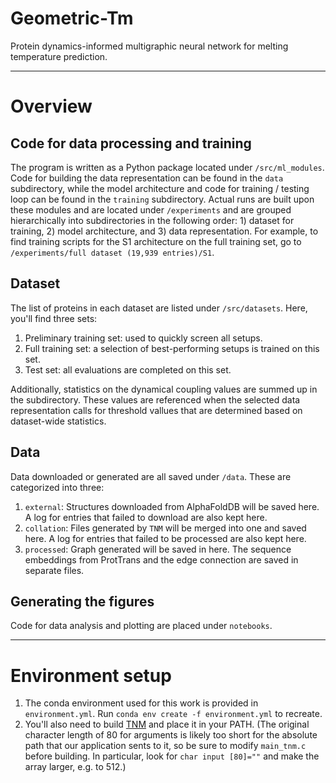 # Geometric-Tm
Protein dynamics-informed multigraphic neural network for melting temperature prediction.

---
# Overview
## Code for data processing and training
The program is written as a Python package located under `/src/ml_modules`.
Code for building the data representation can be found in the `data` subdirectory, while the model architecture and code for training / testing loop can be found in the `training` subdirectory.
Actual runs are built upon these modules and are located under `/experiments` and are grouped hierarchically into subdirectories in the following order: 1) dataset for training, 2) model architecture, and 3) data representation. For example, to find training scripts for the S1 architecture on the full training set, go to `/experiments/full dataset (19,939 entries)/S1`.

## Dataset
The list of proteins in each dataset are listed under `/src/datasets`. Here, you'll find three sets:
1. Preliminary training set: used to quickly screen all setups.
2. Full training set: a selection of best-performing setups is trained on this set.
3. Test set: all evaluations are completed on this set.

Additionally, statistics on the dynamical coupling values are summed up in the subdirectory. These values are referenced when the selected data representation calls for threshold vallues that are determined based on dataset-wide statistics.

## Data
Data downloaded or generated are all saved under `/data`. These are categorized into three:
1. `external`: Structures downloaded from AlphaFoldDB will be saved here. A log for entries that failed to download are also kept here.
2. `collation`: Files generated by `TNM` will be merged into one and saved here. A log for entries that failed to be processed are also kept here.
3. `processed`: Graph generated will be saved in here. The sequence embeddings from ProtTrans and the edge connection are saved in separate files.

## Generating the figures
Code for data analysis and plotting are placed under `notebooks`.

---
# Environment setup
1. The conda environment used for this work is provided in `environment.yml`. Run `conda env create -f environment.yml` to recreate.
2. You'll also need to build [TNM]([url](https://github.com/ugobas/tnm)) and place it in your PATH.
   (The original character length of 80 for arguments is likely too short for the absolute path that our application sents to it, so be sure to modify `main_tnm.c` before building. In particular, look for `char input [80]=""` and make the array larger, e.g. to 512.)
